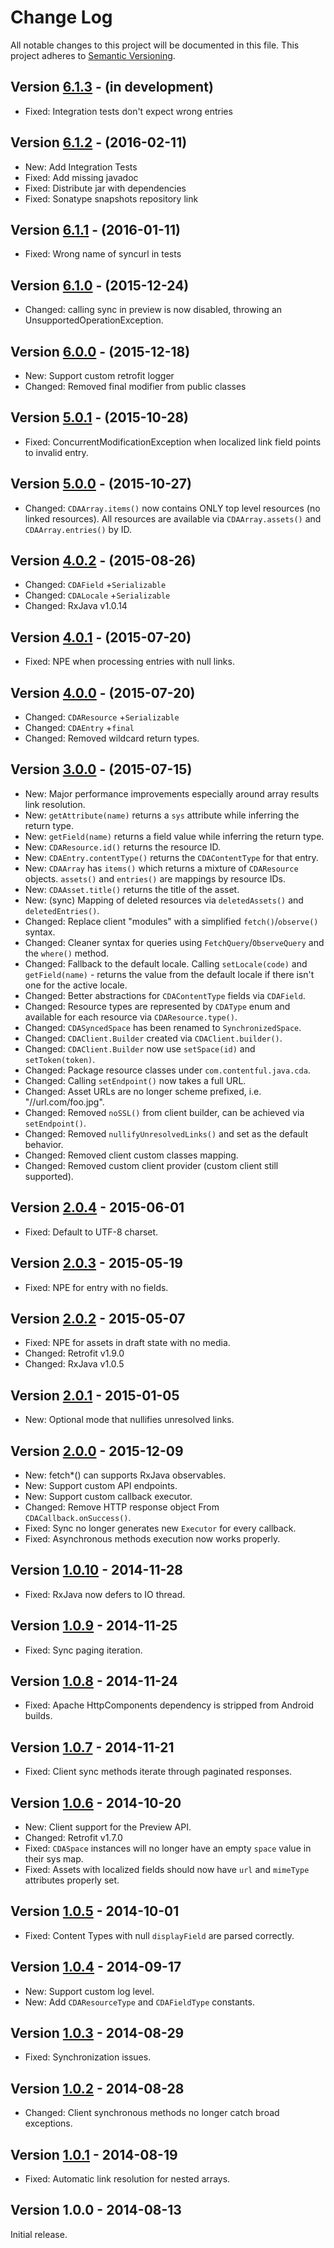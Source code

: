 # Change Log
All notable changes to this project will be documented in this file.
This project adheres to [Semantic Versioning](http://semver.org/).

## Version [6.1.3][unreleased] - (in development)
- Fixed: Integration tests don't expect wrong entries

## Version [6.1.2] - (2016-02-11)
- New: Add Integration Tests
- Fixed: Add missing javadoc
- Fixed: Distribute jar with dependencies
- Fixed: Sonatype snapshots repository link

## Version [6.1.1] - (2016-01-11)
- Fixed: Wrong name of syncurl in tests

## Version [6.1.0] - (2015-12-24)
- Changed: calling sync in preview is now disabled, throwing an UnsupportedOperationException.

## Version [6.0.0] - (2015-12-18)
- New: Support custom retrofit logger
- Changed: Removed final modifier from public classes

## Version [5.0.1] - (2015-10-28)
- Fixed: ConcurrentModificationException when localized link field points to invalid entry.

## Version [5.0.0] - (2015-10-27)
- Changed: `CDAArray.items()` now contains ONLY top level resources (no linked resources). All resources are available via `CDAArray.assets()` and `CDAArray.entries()` by ID.

## Version [4.0.2] - (2015-08-26)
- Changed: `CDAField` +`Serializable`
- Changed: `CDALocale` +`Serializable`
- Changed: RxJava v1.0.14

## Version [4.0.1] - (2015-07-20)
- Fixed: NPE when processing entries with null links.

## Version [4.0.0] - (2015-07-20)
- Changed: `CDAResource` +`Serializable`
- Changed: `CDAEntry` +`final`
- Changed: Removed wildcard return types.

## Version [3.0.0] - (2015-07-15)
- New: Major performance improvements especially around array results link resolution.
- New: `getAttribute(name)` returns a `sys` attribute while inferring the return type.
- New: `getField(name)` returns a field value while inferring the return type.
- New: `CDAResource.id()` returns the resource ID.
- New: `CDAEntry.contentType()` returns the `CDAContentType` for that entry.
- New: `CDAArray` has `items()` which returns a mixture of `CDAResource` objects. `assets()` and `entries()` are mappings by resource IDs.
- New: `CDAAsset.title()` returns the title of the asset.
- New: (sync) Mapping of deleted resources via `deletedAssets()` and `deletedEntries()`.
- Changed: Replace client "modules" with a simplified `fetch()`/`observe()` syntax.
- Changed: Cleaner syntax for queries using `FetchQuery`/`ObserveQuery` and the `where()` method.
- Changed: Fallback to the default locale. Calling `setLocale(code)` and `getField(name)` - returns the value from the default locale if there isn't one for the active locale.
- Changed: Better abstractions for `CDAContentType` fields via `CDAField`.
- Changed: Resource types are represented by `CDAType` enum and available for each resource via `CDAResource.type()`.
- Changed: `CDASyncedSpace` has been renamed to `SynchronizedSpace`.
- Changed: `CDAClient.Builder` created via `CDAClient.builder()`.
- Changed: `CDAClient.Builder` now use `setSpace(id)` and `setToken(token)`.
- Changed: Package resource classes under `com.contentful.java.cda`.
- Changed: Calling `setEndpoint()` now takes a full URL.
- Changed: Asset URLs are no longer scheme prefixed, i.e. "//url.com/foo.jpg".
- Changed: Removed `noSSL()` from client builder, can be achieved via `setEndpoint()`.
- Changed: Removed `nullifyUnresolvedLinks()` and set as the default behavior.
- Changed: Removed client custom classes mapping.
- Changed: Removed custom client provider (custom client still supported).

## Version [2.0.4] - 2015-06-01
- Fixed: Default to UTF-8 charset.

## Version [2.0.3] - 2015-05-19
- Fixed: NPE for entry with no fields.

## Version [2.0.2] - 2015-05-07
- Fixed: NPE for assets in draft state with no media.
- Changed: Retrofit v1.9.0
- Changed: RxJava v1.0.5

## Version [2.0.1] - 2015-01-05
- New: Optional mode that nullifies unresolved links.

## Version [2.0.0] - 2015-12-09
- New: fetch*() can supports RxJava observables.
- New: Support custom API endpoints.
- New: Support custom callback executor.
- Changed: Remove HTTP response object From `CDACallback.onSuccess()`.
- Fixed: Sync no longer generates new `Executor` for every callback.
- Fixed: Asynchronous methods execution now works properly.

## Version [1.0.10] - 2014-11-28
- Fixed: RxJava now defers to IO thread.

## Version [1.0.9] - 2014-11-25
- Fixed: Sync paging iteration.

## Version [1.0.8] - 2014-11-24
- Fixed: Apache HttpComponents dependency is stripped from Android builds.

## Version [1.0.7] - 2014-11-21
- Fixed: Client sync methods iterate through paginated responses.

## Version [1.0.6] - 2014-10-20
- New: Client support for the Preview API.
- Changed: Retrofit v1.7.0
- Fixed: `CDASpace` instances will no longer have an empty `space` value in their sys map.
- Fixed: Assets with localized fields should now have `url` and `mimeType` attributes properly set.

## Version [1.0.5] - 2014-10-01
- Fixed: Content Types with null `displayField` are parsed correctly.

## Version [1.0.4] - 2014-09-17
- New: Support custom log level.
- New: Add `CDAResourceType` and `CDAFieldType` constants.

## Version [1.0.3] - 2014-08-29
- Fixed: Synchronization issues.

## Version [1.0.2] - 2014-08-28
- Changed: Client synchronous methods no longer catch broad exceptions.

## Version [1.0.1] - 2014-08-19
- Fixed: Automatic link resolution for nested arrays.

## Version 1.0.0 - 2014-08-13
Initial release.

[unreleased]: https://github.com/contentful/contentful.java/compare/java-sdk-6.1.2...HEAD
[6.1.2]: https://github.com/contentful/contentful.java/compare/java-sdk-6.1.1...java-sdk-6.1.2
[6.1.1]: https://github.com/contentful/contentful.java/compare/java-sdk-6.1.0...java-sdk-6.1.1
[6.1.0]: https://github.com/contentful/contentful.java/compare/java-sdk-6.0.0...java-sdk-6.1.0
[6.0.0]: https://github.com/contentful/contentful.java/compare/java-sdk-5.0.1...java-sdk-6.0.0
[5.0.1]: https://github.com/contentful/contentful.java/compare/java-sdk-5.0.0...java-sdk-5.0.1
[5.0.0]: https://github.com/contentful/contentful.java/compare/java-sdk-4.0.2...java-sdk-5.0.0
[4.0.2]: https://github.com/contentful/contentful.java/compare/java-sdk-4.0.1...java-sdk-4.0.2
[4.0.1]: https://github.com/contentful/contentful.java/compare/java-sdk-4.0.0...java-sdk-4.0.1
[4.0.0]: https://github.com/contentful/contentful.java/compare/java-sdk-3.0.0...java-sdk-4.0.0
[3.0.0]: https://github.com/contentful/contentful.java/compare/java-sdk-2.0.4...java-sdk-3.0.0
[2.0.4]: https://github.com/contentful/contentful.java/compare/2.0.3...java-sdk-2.0.4
[2.0.3]: https://github.com/contentful/contentful.java/compare/2.0.2...2.0.3
[2.0.2]: https://github.com/contentful/contentful.java/compare/2.0.1...2.0.2
[2.0.1]: https://github.com/contentful/contentful.java/compare/2.0.0...2.0.1
[2.0.0]: https://github.com/contentful/contentful.java/compare/2.0.2...2.0.3
[1.0.10]: https://github.com/contentful/contentful.java/compare/1.0.9...1.0.10
[1.0.9]: https://github.com/contentful/contentful.java/compare/1.0.8...1.0.9
[1.0.8]: https://github.com/contentful/contentful.java/compare/1.0.7...1.0.8
[1.0.7]: https://github.com/contentful/contentful.java/compare/1.0.6...1.0.7
[1.0.6]: https://github.com/contentful/contentful.java/compare/1.0.5...1.0.6
[1.0.5]: https://github.com/contentful/contentful.java/compare/1.0.4...1.0.5
[1.0.4]: https://github.com/contentful/contentful.java/compare/1.0.3...1.0.4
[1.0.3]: https://github.com/contentful/contentful.java/compare/1.0.2...1.0.3
[1.0.2]: https://github.com/contentful/contentful.java/compare/1.0.1...1.0.2
[1.0.1]: https://github.com/contentful/contentful.java/compare/1.0.0...1.0.1
